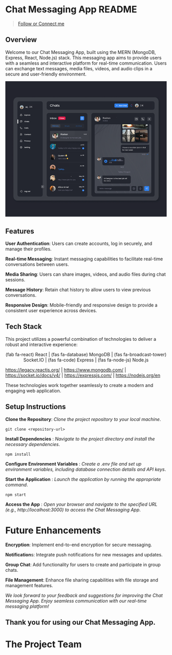 # Chat Messaging App README

<link rel="stylesheet" href="static/css/font-awesome.min.css">


> [Follow or Connect me](https://www.linkedin.com/in/jagan-kumar-hotta-502a76270/)

## Overview

Welcome to our Chat Messaging App, built using the MERN (MongoDB, Express, React, Node.js) stack. This messaging app aims to provide users with a seamless and interactive platform for real-time communication. Users can exchange text messages, media files, videos, and audio clips in a secure and user-friendly environment.

![This is the example of Userpage](./presentation.png)


## Features

 **User Authentication**: Users can create accounts, log in securely, and manage their profiles.
 
 **Real-time Messaging**: Instant messaging capabilities to facilitate real-time conversations between users.
 
 **Media Sharing**: Users can share images, videos, and audio files during chat sessions.
 
 **Message History**: Retain chat history to allow users to view previous conversations.
 
 **Responsive Design**: Mobile-friendly and responsive design to provide a consistent user experience across devices.

## Tech Stack

This project utilizes a powerful combination of technologies to deliver a robust and interactive experience:

<div style="text-align: center;">  (fab fa-react) React  |  (fas fa-database) MongoDB  |  (fas fa-broadcast-tower) Socket.IO  |  (fas fa-code) Express  |  (fas fa-node-js) Node.js
</div>

https://legacy.reactjs.org/ | https://www.mongodb.com/ | https://socket.io/docs/v4/ | https://expressjs.com/ | https://nodejs.org/en

These technologies work together seamlessly to create a modern and engaging web application.



## Setup Instructions

**Clone the Repository**: _Clone the project repository to your local machine_.
```
git clone <repository-url>
```

 **Install Dependencies** : _Navigate to the project directory and install the necessary dependencies_.
```
npm install
```

**Configure Environment Variables** : _Create a .env file and set up environment variables, including database connection details and API keys_.

**Start the Application** : _Launch the application by running the appropriate command_.
```
npm start
```

 **Access the App** : _Open your browser and navigate to the specified URL (e.g., http://localhost:3000) to access the Chat Messaging App_.

# Future Enhancements

**Encryption**: Implement end-to-end encryption for secure messaging.

**Notification**s: Integrate push notifications for new messages and updates.

**Group Chat**: Add functionality for users to create and participate in group chats.

**File Management**: Enhance file sharing capabilities with file storage and management features.

_We look forward to your feedback and suggestions for improving the Chat Messaging App. Enjoy seamless communication with our real-time messaging platform!_

## Thank you for using our Chat Messaging App.

# The Project Team

